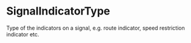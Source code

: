 SignalIndicatorType
===================

Type of the indicators on a signal, e.g. route indicator, speed restriction indicator etc.
